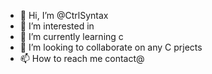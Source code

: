 - 👋 Hi, I’m @CtrlSyntax
- 👀 I’m interested in 
- 🌱 I’m currently learning c
- 💞️ I’m looking to collaborate on any C prjects
- 📫 How to reach me contact@

<!---
CtrlSyntax/CtrlSyntax is a ✨ special ✨ repository because its `README.md` (this file) appears on your GitHub profile.
You can click the Preview link to take a look at your changes.
--->
